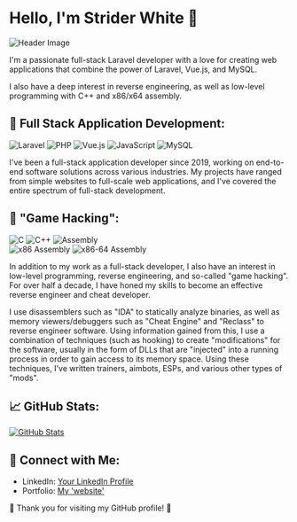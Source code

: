 # Hello, I'm Strider White 👋

![Header Image](https://giphy.com/embed/kPVTbiTORIopy)

I'm a passionate full-stack Laravel developer with a love for creating web applications that combine the power of Laravel, Vue.js, and MySQL. 

I also have a deep interest in reverse engineering, as well as low-level programming with C++ and x86/x64 assembly.

## 🚀 Full Stack Application Development:

![Laravel](https://img.shields.io/badge/Laravel-%23FF2D20.svg?style=for-the-badge&logo=laravel&logoColor=white)
![PHP](https://img.shields.io/badge/PHP-%23777BB4.svg?style=for-the-badge&logo=php&logoColor=white)
![Vue.js](https://img.shields.io/badge/Vue.js-%234FC08D.svg?style=for-the-badge&logo=vue.js&logoColor=white)
![JavaScript](https://img.shields.io/badge/JavaScript-%23F7DF1E.svg?style=for-the-badge&logo=javascript&logoColor=black)
![MySQL](https://img.shields.io/badge/MySQL-%234479A1.svg?style=for-the-badge&logo=mysql&logoColor=white)

I've been a full-stack application developer since 2019, working on end-to-end software solutions across various industries. My projects have ranged from simple websites to full-scale web applications, and I've covered the entire spectrum of full-stack development.

## 🚀 "Game Hacking":

![C](https://img.shields.io/badge/C-%2300599C.svg?style=for-the-badge&logo=c&logoColor=white)
![C++](https://img.shields.io/badge/C++-%2300599C.svg?style=for-the-badge&logo=c%2B%2B&logoColor=white)
![Assembly](https://img.shields.io/badge/Assembly-%234CC61E.svg?style=for-the-badge&logo=assembly&logoColor=white)\
![x86 Assembly](https://img.shields.io/badge/x86%20Assembly-%230x66FF66.svg?style=for-the-badge&logo=assembly&logoColor=white)
![x86-64 Assembly](https://img.shields.io/badge/x86--64%20Assembly-%2300AA00.svg?style=for-the-badge&logo=assembly&logoColor=white)

In addition to my work as a full-stack developer, I also have an interest in low-level programming, reverse engineering, and so-called "game hacking". For over half a decade, I have honed my skills to become an effective reverse engineer and cheat developer. 

I use disassemblers such as "IDA" to statically analyze binaries, as well as memory viewers/debuggers such as "Cheat Engine" and "Reclass" to reverse engineer software. Using information gained from this, I use a combination of techniques (such as hooking) to create "modifications" for the software, usually in the form of DLLs that are "injected" into a running process in order to gain access to its memory space. Using these techniques, I've written trainers, aimbots, ESPs, and various other types of "mods".

## 📈 GitHub Stats:

[![GitHub Stats](https://github-readme-stats.vercel.app/api?username=striderwhite&show_icons=true&theme=dark)](https://github.com/striderwhite)

## 🔗 Connect with Me:

- LinkedIn: [Your LinkedIn Profile](https://www.linkedin.com/in/striderwhite/)
- Portfolio: [My 'website'](https://www.striderwhite.com)

🌟 Thank you for visiting my GitHub profile! 🌟


